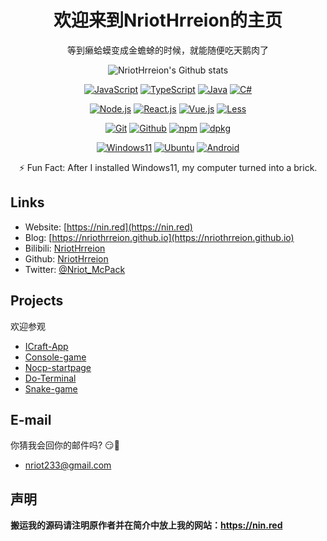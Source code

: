 <div align="center">

# 欢迎来到NriotHrreion的主页

等到癞蛤蟆变成金蟾蜍的时候，就能随便吃天鹅肉了

![NriotHrreion's Github stats](https://github-readme-stats.vercel.app/api?username=NriotHrreion&show_icons=true)

[![JavaScript](https://img.shields.io/badge/-Javascript-FFE70B?logo=Javascript&logoColor=fff)](https://javascript.com)
[![TypeScript](https://img.shields.io/badge/-Typescript-3178C6?logo=Typescript&logoColor=fff)](https://www.typescriptlang.org)
[![Java](https://img.shields.io/badge/Java-E61F24.svg?logo=java&logoColor=fff)](https://java.com)
[![C#](https://img.shields.io/badge/C%23-0B9E0B.svg?logo=csharp&logoColor=fff)](https://docs.microsoft.com/en-us/dotnet/csharp/)

[![Node.js](https://img.shields.io/badge/Node.js-026E00?logo=node.js&logoColor=fff)](https://nodejs.org)
[![React.js](https://img.shields.io/badge/React.js-4598B0?logo=react&logoColor=fff)](https://reactjs.org)
[![Vue.js](https://img.shields.io/badge/Vue.js-41B883?logo=vue.js&logoColor=fff)](https://vuejs.org)
[![Less](https://img.shields.io/badge/Less-1D365D?logo=less&logoColor=fff)](https://lesscss.org)

[![Git](https://img.shields.io/badge/-Git-F05032?logo=git&logoColor=white)](https://git-scm.com)
[![Github](https://img.shields.io/badge/Github-161B22?logo=github&logoColor=fff)](https://github.com)
[![npm](https://img.shields.io/badge/npm-CB0000?logo=npm&logoColor=fff)](https://npmjs.com)
[![dpkg](https://img.shields.io/badge/dpkg-B0966B?logo=debian&logoColor=fff)](https://dpkg.org)

[![Windows11](https://img.shields.io/badge/Windows11,fuckyou-0078D7?logo=microsoft&logoColor=fff)](https://blogs.windows.com)
[![Ubuntu](https://img.shields.io/badge/Ubuntu-F05000?logo=ubuntu&logoColor=fff)](https://ubuntu.com)
[![Android](https://img.shields.io/badge/Android-3DDC84?logo=android&logoColor=fff)](https://android.com)
  
⚡ Fun Fact: After I installed Windows11, my computer turned into a brick.

</div>

## Links

- Website: [https://nin.red](https://nin.red)
- Blog: [https://nriothrreion.github.io](https://nriothrreion.github.io)
- Bilibili: [NriotHrreion](https://space.bilibili.com/167995410)
- Github: [NriotHrreion](https://github.com/NriotHrreion)
- Twitter: [@Nriot_McPack](https://twitter.com/Nriot_McPack)

## Projects

欢迎参观

- [ICraft-App](https://github.com/NriotHrreion/ICraft-App)
- [Console-game](https://github.com/NriotHrreion/Console-game)
- [Nocp-startpage](https://github.com/NriotHrreion/Nocp-startpage)
- [Do-Terminal](https://github.com/NriotHrreion/Do-Terminal)
- [Snake-game](https://github.com/NriotHrreion/Snake-game)

## E-mail

你猜我会回你的邮件吗? 😏🤔
- [nriot233@gmail.com](mailto:nriot233@gmail.com)

## 声明

**搬运我的源码请注明原作者并在简介中放上我的网站：https://nin.red**
